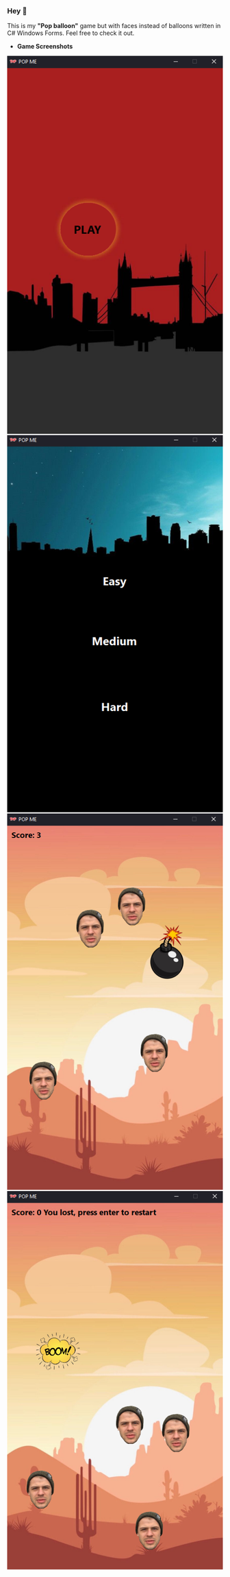 ### Hey 👋
This is my <b>"Pop balloon"</b> game but with faces instead of balloons written in C# Windows Forms. Feel free to check it out.

- <b> Game Screenshots </b>

<img src="https://github.com/Raitis-Silins/PopMe/blob/main/Assets/main.png" />
<img src="https://github.com/Raitis-Silins/PopMe/blob/main/Assets/levels.png" />
<img src="https://github.com/Raitis-Silins/PopMe/blob/main/Assets/easy.png" />
<img src="https://github.com/Raitis-Silins/PopMe/blob/main/Assets/boom.png" />
